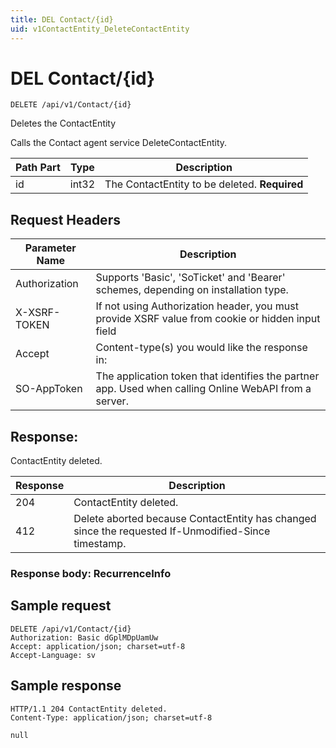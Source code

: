 ```yaml
---
title: DEL Contact/{id}
uid: v1ContactEntity_DeleteContactEntity
---
```


# DEL Contact/{id}

```http
DELETE /api/v1/Contact/{id}
```

Deletes the ContactEntity


Calls the Contact agent service DeleteContactEntity.





| Path Part | Type | Description |
|-----------|------|-------------|
| id | int32 | The ContactEntity to be deleted. **Required** |



## Request Headers

| Parameter Name | Description |
|----------------|-------------|
| Authorization  | Supports 'Basic', 'SoTicket' and 'Bearer' schemes, depending on installation type. |
| X-XSRF-TOKEN   | If not using Authorization header, you must provide XSRF value from cookie or hidden input field |
| Accept         | Content-type(s) you would like the response in:  |
| SO-AppToken | The application token that identifies the partner app. Used when calling Online WebAPI from a server. |


## Response:

ContactEntity deleted.

| Response | Description |
|----------------|-------------|
| 204 | ContactEntity deleted. |
| 412 | Delete aborted because ContactEntity has changed since the requested If-Unmodified-Since timestamp. |

### Response body: RecurrenceInfo


## Sample request

```http!
DELETE /api/v1/Contact/{id}
Authorization: Basic dGplMDpUamUw
Accept: application/json; charset=utf-8
Accept-Language: sv
```

## Sample response

```http_
HTTP/1.1 204 ContactEntity deleted.
Content-Type: application/json; charset=utf-8

null
```